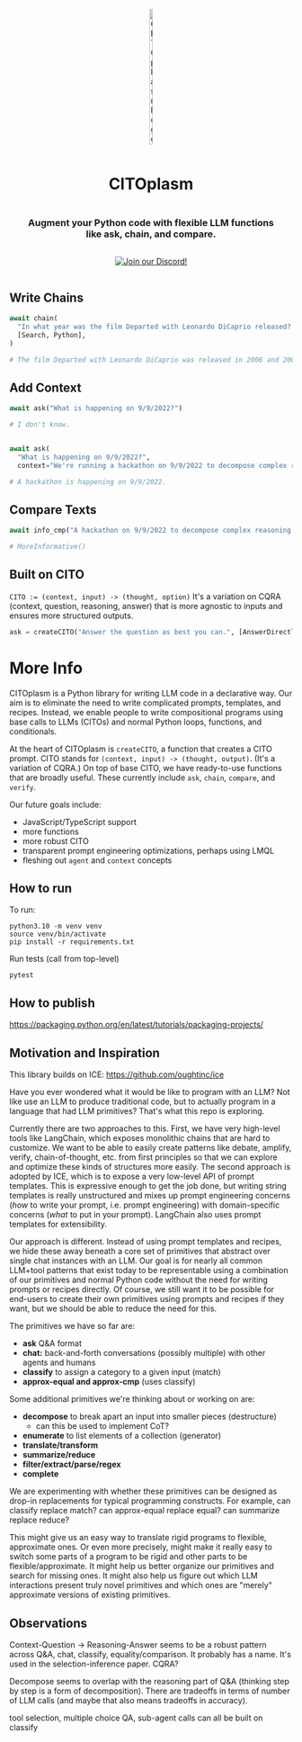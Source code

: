 <div align="center" style="display:flex;flex-direction:column;">
  <p>
  <a href="https://discord.gg/ArYxurZU">
    <img alt="CITOplasm logo" src="https://user-images.githubusercontent.com/21694516/232182002-bc1c43ed-6a2e-4278-aade-0c1e215467a1.jpeg" width="10%">
  </a>
  </p>
  <h1>CITOplasm
  <h3>Augment your Python code with flexible LLM functions
  <br />
  like ask, chain, and compare.</h3>
  <p>
    <a href="https://discord.gg/ArYxurZU">
      <img alt="Join our Discord!" src="https://dcbadge.vercel.app/api/server/ArYxurZU?style=flat">
    </a>
  </p>
</div>

## Write Chains
```python
await chain(
  "In what year was the film Departed with Leonardo DiCaprio released? What is this year raised to the 0.43 power?",
  [Search, Python],
)

# The film Departed with Leonardo DiCaprio was released in 2006 and 2006 raised to the 0.43 power is 26.30281917656938.
```

## Add Context
```python
await ask("What is happening on 9/9/2022?")

# I don't know.


await ask(
  "What is happening on 9/9/2022?",
  context="We're running a hackathon on 9/9/2022 to decompose complex reasoning tasks into subtasks that are easier to automate & evaluate with language models....")

# A hackathon is happening on 9/9/2022.
```

## Compare Texts
```python
await info_cmp("A hackathon on 9/9/2022 to decompose complex reasoning tasks into subtasks that are easier to automate & evaluate with language models", "A hackathon is happening on 9/9/2022.")

# MoreInformative()
```

## Built on CITO
`CITO := (context, input) -> (thought, option)`
It's a variation on CQRA (context, question, reasoning, answer) that is more agnostic to inputs and ensures more structured outputs.

```python
ask = createCITO("Answer the question as best you can.", [AnswerDirectly, CannotAnswer])
```

# More Info

CITOplasm is a Python library for writing LLM code in a declarative way. Our aim is to eliminate the need to write complicated prompts, templates, and recipes. Instead, we enable people to write compositional programs using base calls to LLMs (CITOs) and normal Python loops, functions, and conditionals.

At the heart of CITOplasm is `createCITO`, a function that creates a CITO prompt. CITO stands for `(context, input) -> (thought, output)`. (It's a variation of CQRA.) On top of base CITO, we have ready-to-use functions that are broadly useful. These currently include `ask`, `chain`, `compare`, and `verify`.

Our future goals include:
- JavaScript/TypeScript support
- more functions
- more robust CITO
- transparent prompt engineering optimizations, perhaps using LMQL
- fleshing out `agent` and `context` concepts

## How to run

To run:
```
python3.10 -m venv venv
source venv/bin/activate
pip install -r requirements.txt
```

Run tests (call from top-level)
```
pytest
```

## How to publish

https://packaging.python.org/en/latest/tutorials/packaging-projects/

## Motivation and Inspiration

This library builds on ICE: https://github.com/oughtinc/ice

Have you ever wondered what it would be like to program with an LLM? Not like use an LLM to produce
traditional code, but to actually program in a language that had LLM primitives? That's what this
repo is exploring.

Currently there are two approaches to this. First, we have very high-level tools like LangChain,
which exposes monolithic chains that are hard to customize. We want to be able to easily create
patterns like debate, amplify, verify, chain-of-thought, etc. from first principles so that we can
explore and optimize these kinds of structures more easily. The second approach is adopted by ICE,
which is to expose a very low-level API of prompt templates. This is expressive enough to get the
job done, but writing string templates is really unstructured and mixes up prompt engineering
concerns (*how* to write your prompt, i.e. prompt engineering) with domain-specific concerns (*what*
to put in your prompt). LangChain also uses prompt templates for extensibility.

Our approach is different. Instead of using prompt templates and recipes, we hide these away beneath
a core set of primitives that abstract over single chat instances with an LLM. Our goal is for
nearly all common LLM+tool patterns that exist today to be representable using a combination of our
primitives and normal Python code without the need for writing prompts or recipes directly. Of
course, we still want it to be possible for end-users to create their own primitives using prompts
and recipes if they want, but we should be able to reduce the need for this.

The primitives we
have so far are:

- **ask** Q&A format
- **chat:** back-and-forth conversations (possibly multiple) with other agents and humans
- **classify** to assign a category to a given input (match)
- **approx-equal and approx-cmp** (uses classify)

Some additional primitives we're thinking about or working on are:

- **decompose** to break apart an input into smaller pieces (destructure)
  - can this be used to implement CoT?
- **enumerate** to list elements of a collection (generator)
- **translate/transform**
- **summarize/reduce**
- **filter/extract/parse/regex**
- **complete**

We are experimenting with whether these primitives can be designed as drop-in replacements for
typical programming constructs. For example, can classify replace match? can approx-equal replace
equal? can summarize replace reduce?

This might give us an easy way to translate rigid programs to flexible, approximate ones. Or even
more precisely, might make it really easy to switch some parts of a program to be rigid and other
parts to be flexible/approximate. It might
help us better organize our primitives and search for missing ones. It might also help us figure out
which LLM interactions present truly novel primitives and which ones are "merely" approximate
versions of existing primitives.

## Observations

Context-Question -> Reasoning-Answer seems to be a robust pattern across Q&A, chat, classify,
equality/comparison. It probably has a name. It's used in the selection-inference paper. CQRA?

Decompose seems to overlap with the reasoning part of Q&A (thinking step by step is a form of decomposition). There are tradeoffs in terms of number of LLM calls (and
maybe that also means tradeoffs in accuracy).

tool selection, multiple choice QA, sub-agent calls can all be built on classify
